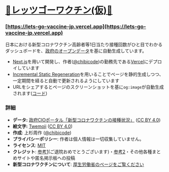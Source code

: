 # [💉レッツゴーワクチン(仮)💉](https://lets-go-vaccine-jp.vercel.app)

### [https://lets-go-vaccine-jp.vercel.app](https://lets-go-vaccine-jp.vercel.app)

日本における新型コロナワクチン高齢者等1日当たり接種回数がひと目でわかるダッシュボードを、[政府のオープンデータ](https://cio.go.jp/c19vaccine_opendata)を基に自動生成しています。

- [Next.js](https://nextjs.org)を用いて開発し、作者([@chibicode](https://twitter.com/chibicode))の勤務先である[Vercel](https://vercel.com)にデプロイしています
- [Incremental Static Regeneration](https://nextjs.org/docs/basic-features/data-fetching)を用いることでページを静的生成しつつ、一定期間を経ると自動で更新されるようにしています
- URLをシェアするとページのスクリーンショットを基に`og:image`が自動生成されます([コード](pages/api/og.js))

### 詳細

- **データ:** [政府CIOポータル「新型コロナワクチンの接種状況」](https://cio.go.jp/c19vaccine_opendata) ([CC BY 4.0](https://creativecommons.org/licenses/by/4.0/deed.ja))
- **絵文字:** [Twemoji](https://github.com/twitter/twemoji) ([CC BY 4.0](https://creativecommons.org/licenses/by/4.0/))
- **作成**: 上杉周作 ([@chibicode](https://twitter.com/chibicode))
- **プライバシーポリシー**: 作者は個人情報は一切収集していません。
- **ライセンス**: [MIT](LICENSE.md)
- **クレジット**: [参考1](https://twitter.com/i/events/1396010787966099456)(ご退院おめでとうございます)・[参考2](https://ja.wikipedia.org/wiki/%E8%83%8C%E6%B0%B4%E3%81%AE%E9%80%86%E8%BB%A2%E5%8A%87)・その他各種まとめサイトや匿名掲示板への投稿
- **新型コロナワクチンについて**: [厚生労働省のページをご覧ください](https://www.mhlw.go.jp/stf/seisakunitsuite/bunya/vaccine_00184.html)